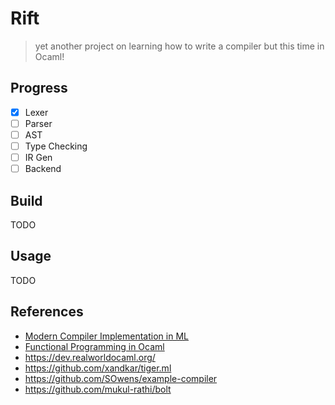 # Rift

> yet another project on learning how to write a compiler but this time in Ocaml!

## Progress

- [x] Lexer
- [ ] Parser
- [ ] AST
- [ ] Type Checking
- [ ] IR Gen
- [ ] Backend

## Build

TODO

## Usage

TODO

## References

- [Modern Compiler Implementation in ML](https://www.cs.princeton.edu/~appel/modern/ml/)
- [Functional Programming in Ocaml](https://www.cs.cornell.edu/courses/cs3110/2020sp/textbook/)
- https://dev.realworldocaml.org/
- https://github.com/xandkar/tiger.ml
- https://github.com/SOwens/example-compiler
- https://github.com/mukul-rathi/bolt
